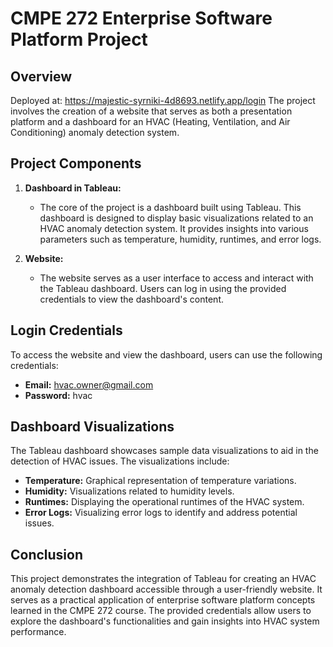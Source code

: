 # CMPE 272 Enterprise Software Platform Project

## Overview
Deployed at: https://majestic-syrniki-4d8693.netlify.app/login
The project involves the creation of a website that serves as both a presentation platform and a dashboard for an HVAC (Heating, Ventilation, and Air Conditioning) anomaly detection system.

## Project Components

1. **Dashboard in Tableau:**
   - The core of the project is a dashboard built using Tableau. This dashboard is designed to display basic visualizations related to an HVAC anomaly detection system. It provides insights into various parameters such as temperature, humidity, runtimes, and error logs.

2. **Website:**
   - The website serves as a user interface to access and interact with the Tableau dashboard. Users can log in using the provided credentials to view the dashboard's content.

## Login Credentials

To access the website and view the dashboard, users can use the following credentials:

- **Email:** hvac.owner@gmail.com
- **Password:** hvac

## Dashboard Visualizations

The Tableau dashboard showcases sample data visualizations to aid in the detection of HVAC issues. The visualizations include:

- **Temperature:** Graphical representation of temperature variations.
- **Humidity:** Visualizations related to humidity levels.
- **Runtimes:** Displaying the operational runtimes of the HVAC system.
- **Error Logs:** Visualizing error logs to identify and address potential issues.

## Conclusion

This project demonstrates the integration of Tableau for creating an HVAC anomaly detection dashboard accessible through a user-friendly website. It serves as a practical application of enterprise software platform concepts learned in the CMPE 272 course. The provided credentials allow users to explore the dashboard's functionalities and gain insights into HVAC system performance.
